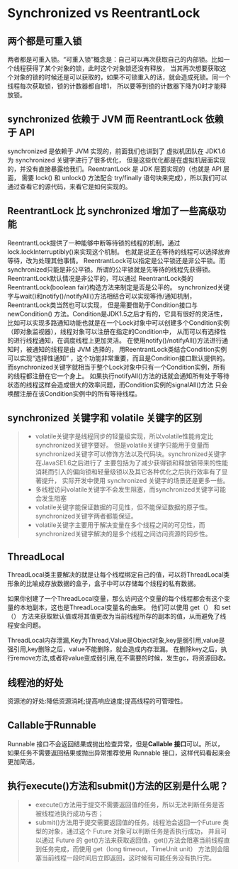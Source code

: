 # Synchronized vs ReentrantLock
## 两个都是可重入锁
两者都是可重入锁。“可重入锁”概念是：自己可以再次获取自己的内部锁。比如一个线程获得了某个对象的锁，此时这个对象锁还没有释放，
当其再次想要获取这个对象的锁的时候还是可以获取的，如果不可锁重入的话，就会造成死锁。同一个线程每次获取锁，锁的计数器都自增1，
所以要等到锁的计数器下降为0时才能释放锁。

##  synchronized 依赖于 JVM 而 ReentrantLock 依赖于 API
synchronized 是依赖于 JVM 实现的，前面我们也讲到了 虚拟机团队在 JDK1.6 为 synchronized 关键字进行了很多优化，
但是这些优化都是在虚拟机层面实现的，并没有直接暴露给我们。ReentrantLock 是 JDK 层面实现的（也就是 API 层面，
需要 lock() 和 unlock() 方法配合 try/finally 语句块来完成），所以我们可以通过查看它的源代码，来看它是如何实现的。

## ReentrantLock 比 synchronized 增加了一些高级功能

ReentrantLock提供了一种能够中断等待锁的线程的机制，通过lock.lockInterruptibly()来实现这个机制。
也就是说正在等待的线程可以选择放弃等待，改为处理其他事情。
ReentrantLock可以指定是公平锁还是非公平锁。而synchronized只能是非公平锁。所谓的公平锁就是先等待的线程先获得锁。 
ReentrantLock默认情况是非公平的，可以通过 ReentrantLock类的ReentrantLock(boolean fair)构造方法来制定是否是公平的。
synchronized关键字与wait()和notify()/notifyAll()方法相结合可以实现等待/通知机制，ReentrantLock类当然也可以实现，
但是需要借助于Condition接口与newCondition() 方法。Condition是JDK1.5之后才有的，它具有很好的灵活性，
比如可以实现多路通知功能也就是在一个Lock对象中可以创建多个Condition实例（即对象监视器），线程对象可以注册在指定的Condition中，
从而可以有选择性的进行线程通知，在调度线程上更加灵活。 在使用notify()/notifyAll()方法进行通知时，被通知的线程是由 JVM 选择的，
用ReentrantLock类结合Condition实例可以实现“选择性通知” ，这个功能非常重要，而且是Condition接口默认提供的。
而synchronized关键字就相当于整个Lock对象中只有一个Condition实例，所有的线程都注册在它一个身上。
如果执行notifyAll()方法的话就会通知所有处于等待状态的线程这样会造成很大的效率问题，而Condition实例的signalAll()方法 
只会唤醒注册在该Condition实例中的所有等待线程。


## synchronized 关键字和 volatile 关键字的区别
>* volatile关键字是线程同步的轻量级实现，所以volatile性能肯定比synchronized关键字要好。
>但是volatile关键字只能用于变量而synchronized关键字可以修饰方法以及代码块。synchronized关键字在JavaSE1.6之后进行了
>主要包括为了减少获得锁和释放锁带来的性能消耗而引入的偏向锁和轻量级锁以及其它各种优化之后执行效率有了显著提升，
>实际开发中使用 synchronized 关键字的场景还是更多一些。
>* 多线程访问volatile关键字不会发生阻塞，而synchronized关键字可能会发生阻塞
>* volatile关键字能保证数据的可见性，但不能保证数据的原子性。synchronized关键字两者都能保证。
>* volatile关键字主要用于解决变量在多个线程之间的可见性，而 synchronized关键字解决的是多个线程之间访问资源的同步性。


## ThreadLocal
ThreadLocal类主要解决的就是让每个线程绑定自己的值，可以将ThreadLocal类形象的比喻成存放数据的盒子，盒子中可以存储每个线程的私有数据。

如果你创建了一个ThreadLocal变量，那么访问这个变量的每个线程都会有这个变量的本地副本，这也是ThreadLocal变量名的由来。
他们可以使用 get（） 和 set（） 方法来获取默认值或将其值更改为当前线程所存的副本的值，从而避免了线程安全问题。

ThreadLocal内存泄漏,Key为Thread,Value是Object对象,key是弱引用,value是强引用,key删除之后，value不能删除，就会造成内存泄漏。
在删除key之后，执行remove方法,或者将value变成弱引用,在不需要的时候，发生gc，将资源回收。


## 线程池的好处
资源池的好处:降低资源消耗;提高响应速度;提高线程的可管理性。


## Callable于Runnable
Runnable 接口不会返回结果或抛出检查异常，但是**Callable 接口**可以。所以，
如果任务不需要返回结果或抛出异常推荐使用 Runnable 接口，这样代码看起来会更加简洁。


## 执行execute()方法和submit()方法的区别是什么呢？
>* execute()方法用于提交不需要返回值的任务，所以无法判断任务是否被线程池执行成功与否；
>* submit()方法用于提交需要返回值的任务。线程池会返回一个Future 类型的对象，通过这个 Future 对象可以判断任务是否执行成功，
>并且可以通过 Future 的 get()方法来获取返回值，get()方法会阻塞当前线程直到任务完成，而使用 get（long timeout，TimeUnit unit）
>方法则会阻塞当前线程一段时间后立即返回，这时候有可能任务没有执行完。


